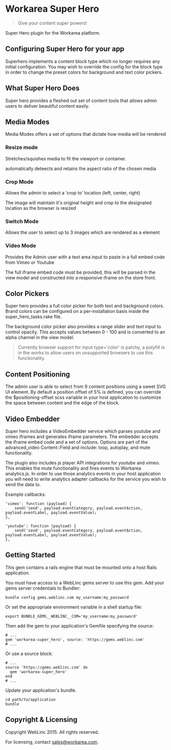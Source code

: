 Workarea Super Hero
================================================================================

>Give your content super powers!

Super Hero plugin for the Workarea platform.

Configuring Super Hero for your app
--------------------------------------------------------------------------------

Superhero implements a content block type which no longer requires any initial
configuration. You may wish to override the config for the block type in order
to change the preset colors for background and text color pickers.

What Super Hero Does
--------------------------------------------------------------------------------
Super hero provides a fleshed out set of content tools that allows admin users to deliver beautiful content easily.

## Media Modes

Media Modes offers a set of options that dictate how media will be rendered

### Resize mode

Stretches/squishes media to fit the viewport or container.

automatically deteects and retains the aspect ratio of the chosen media

### Crop Mode

Allows the admin to select a 'crop to' location (left, center, right)

The image will maintain it's original height and crop to the designated location as the browser is resized

### Switch Mode

Allows the user to select up to 3 images which are rendered as a <picture> element

### Video Mode

Provides the Admin user with a text area input to paste in a full embed code from Vimeo or Youtube

The full iframe embed code must be provided, this will be parsed in the view model and constructed into a responsive iframe on the store front.

## Color Pickers

Super hero provides a full color picker for both text and background colors. Brand colors can be configured on a per-installation basis inside the super_hero_tasks.rake file.

The background color picker also provides a range slider and text input to control opacity. This accepts values between 0 - 100 and is converted to an alpha channel in the view model.

>Currently browser support for input type='color' is patchy, a polyfill is in the works to allow users on unsupported browsers to use this functionality.

## Content Positioning

The admin user is able to select from 9 content positions using a sweet SVG UI element. By default a position offset of 5% is defined, you can override the $positioning-offset scss variable in your host application to customize the space between content and the edge of the block.


Video Embedder
--------------------------------------------------------------------------------

Super hero includes a VideoEmbedder service which parses youtube and vimeo iframes
and generates iframe parameters.
The embedder accepts the iframe embed code and a set of options.
Options are part of the advanced_video Content::Field and include: loop, autoplay,
and mute functionality.

The plugin also includes js player API integrations for youtube and vimeo.
This enables the mute functionality and fires events to Workarea analytics.js.
In order to use those analytics events in your host application you will need
to write analytics adapter callbacks for the service you wish to send the data to.

Example callbacks:
```
'vimeo': function (payload) {
    send('send', payload.eventCategory, payload.eventAction, payload.eventLabel, payload.eventValue);
},

'youtube': function (payload) {
    send('send', payload.eventCategory, payload.eventAction, payload.eventLabel, payload.eventValue);
},
```

Getting Started
--------------------------------------------------------------------------------

This gem contains a rails engine that must be mounted onto a host Rails application.

You must have access to a WebLinc gems server to use this gem. Add your gems server credentials to Bundler:

    bundle config gems.weblinc.com my_username:my_password

Or set the appropriate environment variable in a shell startup file:

    export BUNDLE_GEMS__WEBLINC__COM='my_username:my_password'

Then add the gem to your application's Gemfile specifying the source:

    # ...
    gem 'workarea-super_hero', source: 'https://gems.weblinc.com'
    # ...

Or use a source block:

    # ...
    source 'https://gems.weblinc.com' do
      gem 'workarea-super_hero'
    end
    # ...

Update your application's bundle.

    cd path/to/application
    bundle

Copyright & Licensing
--------------------------------------------------------------------------------

Copyright WebLinc 2015. All rights reserved.

For licensing, contact sales@workarea.com.
